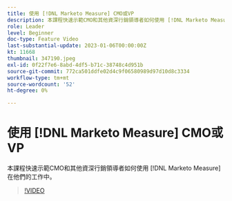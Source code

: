 ```yaml
---
title: 使用 [!DNL Marketo Measure] CMO或VP
description: 本課程快速示範CMO和其他資深行銷領導者如何使用 [!DNL Marketo Measure] 在他們的工作中。
role: Leader
level: Beginner
doc-type: Feature Video
last-substantial-update: 2023-01-06T00:00:00Z
kt: 11668
thumbnail: 347190.jpeg
exl-id: 0f22f7e6-8abd-4df5-b71c-38748c4d951b
source-git-commit: 772ca501ddfe02d4c9f06580989d97d10d8c3334
workflow-type: tm+mt
source-wordcount: '52'
ht-degree: 0%

---
```


# 使用 [!DNL Marketo Measure] CMO或VP

本課程快速示範CMO和其他資深行銷領導者如何使用 [!DNL Marketo Measure] 在他們的工作中。

>[!VIDEO](https://video.tv.adobe.com/v/347190/?quality=12&learn=on)
